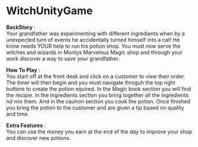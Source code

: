 # WitchUnityGame

<b>BackStory</b> : </br> Your grandfather was experimenting with different ingredients when by a unexpected turn of events he accidentally 
  turned himself into a cat! He know needs YOUR help to run his potion shop. You must now serve the witches and wizards in Montys Marvelous 
  Magic shop and through your work discover a way to save your grandfather.

<b>How To Play</b> : </br>You start off at the front desk and click on a customer to view their order. The timer will then begin and you must navigate   throguh the top right buttons to create the potion equired. In the Magic book section you will find the recipie. In the Ingredients         section you bring together all the ingredients nd mix them. And in the caulron section you cook the potion. Once finished you bring the      potion to the customer and are given a tip based on quality and time. 

<b>Extra Features</b> : </br>You can use the money you earn at the end of the day to improve your shop and discover new potions.

